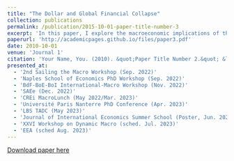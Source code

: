 ```yaml
---
title: "The Dollar and Global Financial Collapse"
collection: publications
permalink: /publication/2015-10-01-paper-title-number-3
excerpt: 'In this paper, I explore the macroeconomic implications of the Fed acting as the international lender of last resort to foreign global banks during periods of crisis...'
paperurl: 'http://academicpages.github.io/files/paper3.pdf'
date: 2010-10-01
venue: 'Journal 1'
citation: 'Your Name, You. (2010). &quot;Paper Title Number 2.&quot; &lt;i&gt;Journal 1&lt;/i&gt;. 1(2).'
presented_at:
  - '2nd Sailing the Macro Workshop (Sep. 2022)'
  - 'Naples School of Economics PhD Workshop (Sep. 2022)'
  - 'BdF-BoE-BoI International-Macro Workshop (Nov. 2022)'
  - 'SAEe (Dec. 2022)'
  - 'CREi MacroLunch (May 2022/Mar. 2023)'
  - 'Université Paris Nanterre PhD Conference (Apr. 2023)'
  - 'LBS TADC (May 2023)'
  - 'Journal of International Economics Summer School (Poster, Jun. 2023)'
  - 'XXVI Workshop on Dynamic Macro (sched. Jul. 2023)'
  - 'EEA (sched Aug. 2023)'
---
```


[Download paper here](http://academicpages.github.io/files/paper3.pdf)
